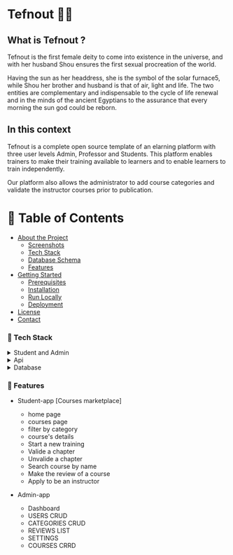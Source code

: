 ﻿# Tefnout 🚀🔺

## What is Tefnout ?

Tefnout is the first female deity to come into existence in the universe, and with her husband Shou ensures the first sexual procreation of the world.

Having the sun as her headdress, she is the symbol of the solar furnace5, while Shou her brother and husband is that of air, light and life. The two entities are complementary and indispensable to the cycle of life renewal and in the minds of the ancient Egyptians to the assurance that every morning the sun god could be reborn.

## In this context

Tefnout is a complete open source template of an elarning platform with three user levels
Admin, Professor and Students.
This platform enables trainers to make their training available to learners and to enable learners to train independently.

Our platform also allows the administrator to add course categories and validate the instructor courses prior to publication.

<!-- Table of Contents -->

# :notebook_with_decorative_cover: Table of Contents

- [About the Project](#star2-about-the-project)
  - [Screenshots](#camera-screenshots)
  - [Tech Stack](#space_invader-tech-stack)
  - [Database Schema](#space_invader-database-schema)
  - [Features](#dart-features)
- [Getting Started](#toolbox-getting-started)
  - [Prerequisites](#bangbang-prerequisites)
  - [Installation](#gear-installation)
  - [Run Locally](#running-run-locally)
  - [Deployment](#triangular_flag_on_post-deployment)
- [License](#warning-license)
- [Contact](#handshake-contact)

<!-- TechStack -->

### :space_invader: Tech Stack

<details>
  <summary>Student and Admin</summary>
    <li><a href="https://reactjs.org/">React.js</a></li>
    <li><a href="https://tailwindcss.com/">Bootstrap</a></li>
  </ul>
</details>

<details>
  <summary>Api</summary>
  <ul>
    <li><a href="https://www.typescriptlang.org/">PHP</a></li>
    <li><a href="https://expressjs.com/">Laravel</a></li>
  </ul>
</details>

<details>
<summary>Database</summary>
  <ul>
    <li><a href="https://www.mysql.com/">MySQL</a></li>
  </ul>
</details>

<!-- Features -->

### :dart: Features

- Student-app [Courses marketplace]

  - home page
  - courses page
  - filter by category
  - course's details
  - Start a new training
  - Valide a chapter
  - Unvalide a chapter
  - Search course by name
  - Make the review of a course
  - Apply to be an instructor

- Admin-app
  - Dashboard
  - USERS CRUD
  - CATEGORIES CRUD
  - REVIEWS LIST
  - SETTINGS
  - COURSES CRRD

